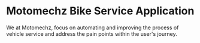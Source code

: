 # Motomechz Bike Service Application 
We at Motomechz, focus on automating and improving the process of vehicle service and address the pain points within the user's journey.
